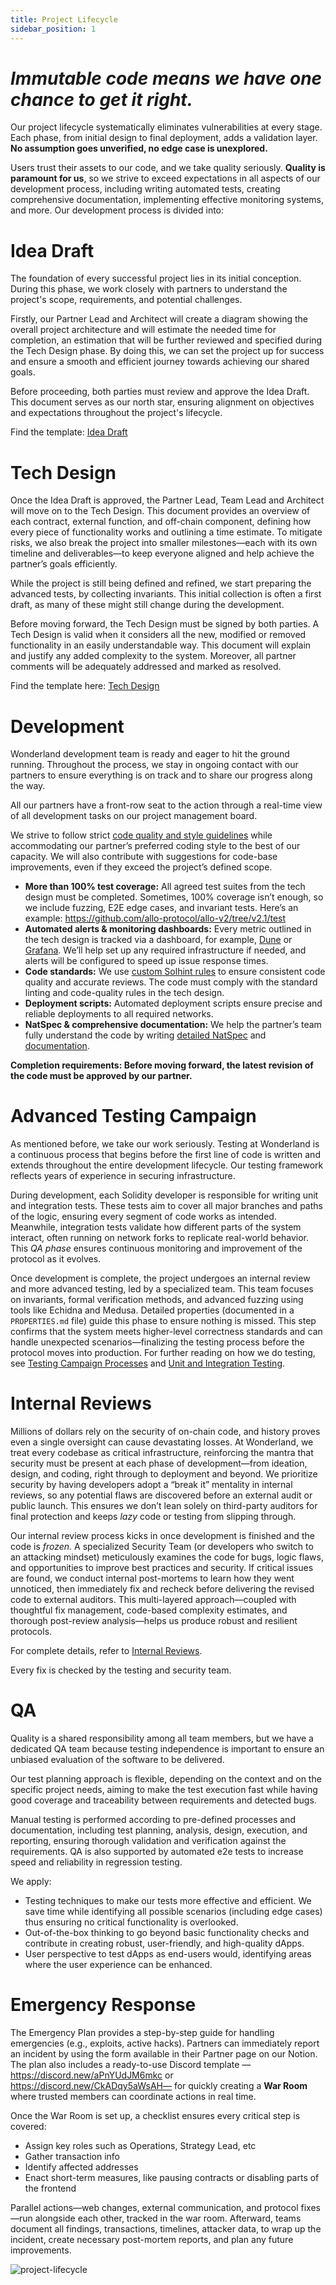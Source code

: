 ```yaml
---
title: Project Lifecycle
sidebar_position: 1
---
```

# *Immutable code means we have one chance to get it right.*

Our project lifecycle systematically eliminates vulnerabilities at every stage. Each phase, from initial design to final deployment, adds a validation layer. **No assumption goes unverified, no edge case is unexplored.**

Users trust their assets to our code, and we take quality seriously. **Quality is paramount for us**, so we strive to exceed expectations in all aspects of our development process, including writing automated tests, creating comprehensive documentation, implementing effective monitoring systems, and more. Our development process is divided into:

# Idea Draft 

The foundation of every successful project lies in its initial conception. During this phase, we work closely with partners to understand the project's scope, requirements, and potential challenges. 

Firstly, our Partner Lead and Architect will create a diagram showing the overall project architecture and will estimate the needed time for completion, an estimation that will be further reviewed and specified during the Tech Design phase. By doing this, we can set the project up for success and ensure a smooth and efficient journey towards achieving our shared goals. 

Before proceeding, both parties must review and approve the Idea Draft. This document serves as our north star, ensuring alignment on objectives and expectations throughout the project's lifecycle.

Find the template: [Idea Draft](https://www.notion.so/Idea-Draft-1859a4c092c780ae8453f83898fa03b6?pvs=21)

# Tech Design 

Once the Idea Draft is approved, the Partner Lead, Team Lead and Architect will move on to the Tech Design. This document provides an overview of each contract, external function, and off-chain component, defining how every piece of functionality works and outlining a time estimate. To mitigate risks, we also break the project into smaller milestones—each with its own timeline and deliverables—to keep everyone aligned and help achieve the partner’s goals efficiently.

While the project is still being defined and refined, we start preparing the advanced tests, by collecting invariants. This initial collection is often a first draft, as many of these might still change during the development.

Before moving forward, the Tech Design must be signed by both parties. A Tech Design is valid when it considers all the new, modified or removed functionality in an easily understandable way. This document will explain and justify any added complexity to the system. Moreover, all partner comments will be adequately addressed and marked as resolved.

Find the template here: [Tech Design](https://www.notion.so/Tech-Design-1859a4c092c780e08b2ddf022ab3e228?pvs=21)

# Development 

Wonderland development team is ready and eager to hit the ground running. Throughout the process, we stay in ongoing contact with our partners to ensure everything is on track and to share our progress along the way.

All our partners have a front-row seat to the action through a real-time view of all development tasks on our project management board.

We strive to follow strict [code quality and style guidelines](/development/solidity/coding-style.md) while accommodating our partner’s preferred coding style to the best of our capacity. We will also contribute with suggestions for code-base improvements, even if they exceed the project’s defined scope.

- **More than 100% test coverage:** All agreed test suites from the tech design must be completed. Sometimes, 100% coverage isn’t enough, so we include fuzzing, E2E edge cases, and invariant tests. Here’s an example: https://github.com/allo-protocol/allo-v2/tree/v2.1/test
- **Automated alerts & monitoring dashboards:** Every metric outlined in the tech design is tracked via a dashboard, for example, [Dune](https://dune.com/defi_wonderland/mev-bots) or [Grafana](https://snapshots.raintank.io/dashboard/snapshot/pdIYOBrhqixu0lpidVXH4dsEF1iwclMO?orgId=2). We’ll help set up any required infrastructure if needed, and alerts will be configured to speed up issue response times.
- **Code standards:** We use [custom Solhint rules](https://github.com/solhint-community/solhint-community) to ensure consistent code quality and accurate reviews. The code must comply with the standard linting and code-quality rules in the tech design.
- **Deployment scripts:** Automated deployment scripts ensure precise and reliable deployments to all required networks.
- **NatSpec & comprehensive documentation:** We help the partner’s team fully understand the code by writing [detailed NatSpec](https://github.com/defi-wonderland/hai-core/blob/dev/src/interfaces/ICollateralAuctionHouse.sol) and [documentation](https://docs.letsgethai.com/detailed/intro/hai.html).

**Completion requirements: Before moving forward, the latest revision of the code must be approved by our partner.**


# Advanced Testing Campaign  

As mentioned before, we take our work seriously. Testing at Wonderland is a continuous process that begins before the first line of code is written and extends throughout the entire development lifecycle. Our testing framework reflects years of experience in securing infrastructure.

During development, each Solidity developer is responsible for writing unit and integration tests. These tests aim to cover all major branches and paths of the logic, ensuring every segment of code works as intended. Meanwhile, integration tests validate how different parts of the system interact, often running on network forks to replicate real-world behavior. This *QA phase* ensures continuous monitoring and improvement of the protocol as it evolves.

Once development is complete, the project undergoes an internal review and more advanced testing, led by a specialized team. This team focuses on invariants, formal verification methods, and advanced fuzzing using tools like Echidna and Medusa. Detailed properties (documented in a `PROPERTIES.md` file) guide this phase to ensure nothing is missed. This step confirms that the system meets higher-level correctness standards and can handle unexpected scenarios—finalizing the testing process before the protocol moves into production.
For further reading on how we do testing, see [Testing Campaign Processes](/testing/campaign-processes.md) and [Unit and Integration Testing](/testing/unit-integration.md).

# Internal Reviews 

Millions of dollars rely on the security of on-chain code, and history proves even a single oversight can cause devastating losses. At Wonderland, we treat every codebase as critical infrastructure, reinforcing the mantra that security must be present at each phase of development—from ideation, design, and coding, right through to deployment and beyond. We prioritize security by having developers adopt a “break it” mentality in internal reviews, so any potential flaws are discovered before an external audit or public launch. This ensures we don’t lean solely on third-party auditors for final protection and keeps *lazy* code or testing from slipping through.

Our internal review process kicks in once development is finished and the code is *frozen.* A specialized Security Team (or developers who switch to an attacking mindset) meticulously examines the code for bugs, logic flaws, and opportunities to improve best practices and security. If critical issues are found, we conduct internal post-mortems to learn how they went unnoticed, then immediately fix and recheck before delivering the revised code to external auditors. This multi-layered approach—coupled with thoughtful fix management, code-based complexity estimates, and thorough post-review analysis—helps us produce robust and resilient protocols.

For complete details, refer to [Internal Reviews](/security/internal-reviews.md).

Every fix is checked by the testing and security team.


# QA

Quality is a shared responsibility among all team members, but we have a dedicated QA team because testing independence is important to ensure an unbiased evaluation of the software to be delivered.

Our test planning approach is flexible, depending on the context and on the specific project needs, aiming to make the test execution fast while having good coverage and traceability between requirements and detected bugs. 

Manual testing is performed according to pre-defined processes and documentation, including test planning, analysis, design, execution, and reporting, ensuring thorough validation and verification against the requirements. QA is also supported by automated e2e tests to increase speed and reliability in regression testing.

We apply:

- Testing techniques to make our tests more effective and efficient. We save time while identifying all possible scenarios (including edge cases) thus ensuring no critical functionality is overlooked.
- Out-of-the-box thinking to go beyond basic functionality checks and contribute in creating robust, user-friendly, and high-quality dApps.
- User perspective to test dApps as end-users would, identifying areas where the user experience can be enhanced.

# Emergency Response 

The Emergency Plan provides a step-by-step guide for handling emergencies (e.g., exploits, active hacks). Partners can immediately report an incident by using the form available in their Partner page on our Notion. The plan also includes a ready-to-use Discord template —https://discord.new/aPnYUdJM6mkc or https://discord.new/CkADqy5aWsAH— for quickly creating a **War Room** where trusted members can coordinate actions in real time.

Once the War Room is set up, a checklist ensures every critical step is covered:

- Assign key roles such as Operations, Strategy Lead, etc
- Gather transaction info
- Identify affected addresses
- Enact short-term measures, like pausing contracts or disabling parts of the frontend

Parallel actions—web changes, external communication, and protocol fixes—run alongside each other, tracked in the war room. Afterward, teams document all findings, transactions, timelines, attacker data, to wrap up the incident, create necessary post-mortem reports, and plan any future improvements.

<div style={{textAlign: "center"}}>
  <img src="/img/project-lifecycle-meme.png" alt="project-lifecycle" width={600} />
</div>

